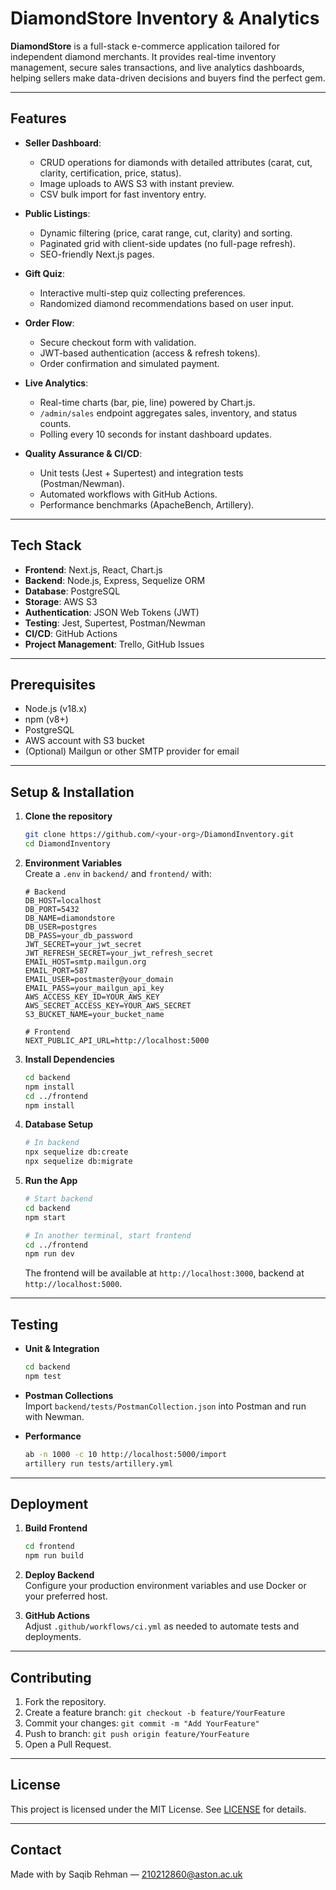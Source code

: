# DiamondStore Inventory & Analytics

**DiamondStore** is a full-stack e-commerce application tailored for independent diamond merchants. It provides real-time inventory management, secure sales transactions, and live analytics dashboards, helping sellers make data-driven decisions and buyers find the perfect gem.

---

## Features

- **Seller Dashboard**: 
  - CRUD operations for diamonds with detailed attributes (carat, cut, clarity, certification, price, status).
  - Image uploads to AWS S3 with instant preview.
  - CSV bulk import for fast inventory entry.

- **Public Listings**:
  - Dynamic filtering (price, carat range, cut, clarity) and sorting.
  - Paginated grid with client-side updates (no full-page refresh).
  - SEO-friendly Next.js pages.

- **Gift Quiz**:
  - Interactive multi-step quiz collecting preferences.
  - Randomized diamond recommendations based on user input.

- **Order Flow**:
  - Secure checkout form with validation.
  - JWT-based authentication (access & refresh tokens).
  - Order confirmation and simulated payment.

- **Live Analytics**:
  - Real-time charts (bar, pie, line) powered by Chart.js.
  - `/admin/sales` endpoint aggregates sales, inventory, and status counts.
  - Polling every 10 seconds for instant dashboard updates.

- **Quality Assurance & CI/CD**:
  - Unit tests (Jest + Supertest) and integration tests (Postman/Newman).
  - Automated workflows with GitHub Actions.
  - Performance benchmarks (ApacheBench, Artillery).

---

## Tech Stack

- **Frontend**: Next.js, React, Chart.js
- **Backend**: Node.js, Express, Sequelize ORM
- **Database**: PostgreSQL
- **Storage**: AWS S3
- **Authentication**: JSON Web Tokens (JWT)
- **Testing**: Jest, Supertest, Postman/Newman
- **CI/CD**: GitHub Actions
- **Project Management**: Trello, GitHub Issues

---

## Prerequisites

- Node.js (v18.x)
- npm (v8+)
- PostgreSQL
- AWS account with S3 bucket
- (Optional) Mailgun or other SMTP provider for email

---

## Setup & Installation

1. **Clone the repository**  
   ```bash
   git clone https://github.com/<your-org>/DiamondInventory.git
   cd DiamondInventory
   ```

2. **Environment Variables**  
   Create a `.env` in `backend/` and `frontend/` with:
   ```
   # Backend
   DB_HOST=localhost
   DB_PORT=5432
   DB_NAME=diamondstore
   DB_USER=postgres
   DB_PASS=your_db_password
   JWT_SECRET=your_jwt_secret
   JWT_REFRESH_SECRET=your_jwt_refresh_secret
   EMAIL_HOST=smtp.mailgun.org
   EMAIL_PORT=587
   EMAIL_USER=postmaster@your_domain
   EMAIL_PASS=your_mailgun_api_key
   AWS_ACCESS_KEY_ID=YOUR_AWS_KEY
   AWS_SECRET_ACCESS_KEY=YOUR_AWS_SECRET
   S3_BUCKET_NAME=your_bucket_name

   # Frontend
   NEXT_PUBLIC_API_URL=http://localhost:5000
   ```

3. **Install Dependencies**  
   ```bash
   cd backend
   npm install
   cd ../frontend
   npm install
   ```

4. **Database Setup**  
   ```bash
   # In backend
   npx sequelize db:create
   npx sequelize db:migrate
   ```
   
5. **Run the App**  
   ```bash
   # Start backend
   cd backend
   npm start

   # In another terminal, start frontend
   cd ../frontend
   npm run dev
   ```
   The frontend will be available at `http://localhost:3000`, backend at `http://localhost:5000`.

---

## Testing

- **Unit & Integration**  
  ```bash
  cd backend
  npm test
  ```
- **Postman Collections**  
  Import `backend/tests/PostmanCollection.json` into Postman and run with Newman.

- **Performance**  
  ```bash
  ab -n 1000 -c 10 http://localhost:5000/import
  artillery run tests/artillery.yml
  ```

---

## Deployment

1. **Build Frontend**  
   ```bash
   cd frontend
   npm run build
   ```
2. **Deploy Backend**  
   Configure your production environment variables and use Docker or your preferred host.

3. **GitHub Actions**  
   Adjust `.github/workflows/ci.yml` as needed to automate tests and deployments.

---

## Contributing

1. Fork the repository.
2. Create a feature branch: `git checkout -b feature/YourFeature`
3. Commit your changes: `git commit -m "Add YourFeature"`
4. Push to branch: `git push origin feature/YourFeature`
5. Open a Pull Request.

---

## License

This project is licensed under the MIT License. See [LICENSE](LICENSE) for details.

---

## Contact

Made with by Saqib Rehman — [210212860@aston.ac.uk](mailto:210212860@aston.ac.uk)
